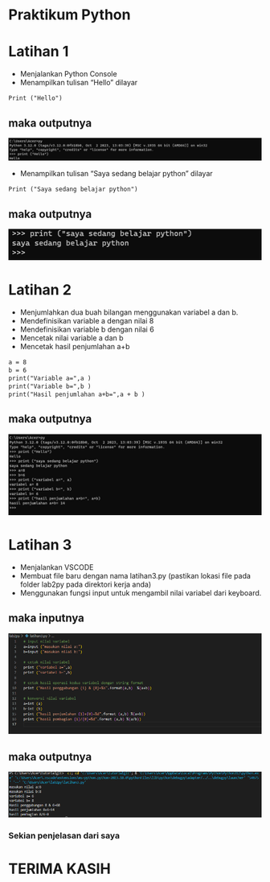 # Praktikum Python
# Latihan 1 
* Menjalankan Python Console
* Menampilkan tulisan “Hello” dilayar
```
Print ("Hello")
```
## maka outputnya
![Alt text](<latian 1-1.png>)

* Menampilkan tulisan “Saya sedang belajar python” dilayar
```
Print ("Saya sedang belajar python")
```
## maka outputnya
![Alt text](image-2.png)

# Latihan 2
* Menjumlahkan dua buah bilangan menggunakan variabel a dan b.
* Mendefinisikan variable a dengan nilai 8
* Mendefinisikan variable b dengan nilai 6
* Mencetak nilai variable a dan b
* Mencetak hasil penjumlahan a+b

```
a = 8
b = 6
print("Variable a=",a )
print("Variable b=",b )
print("Hasil penjumlahan a+b=",a + b )
```
## maka outputnya
![Alt text](<latian 2.png>)


# Latihan 3

* Menjalankan VSCODE
* Membuat file baru dengan nama latihan3.py (pastikan lokasi file pada folder lab2py pada direktori kerja anda)
* Menggunakan fungsi input untuk mengambil nilai variabel dari keyboard.


## maka inputnya 
![Alt text](<latian 3.png>)

## maka outputnya
![Alt text](<latian 3.3.png>)

### Sekian penjelasan dari saya

# TERIMA KASIH
